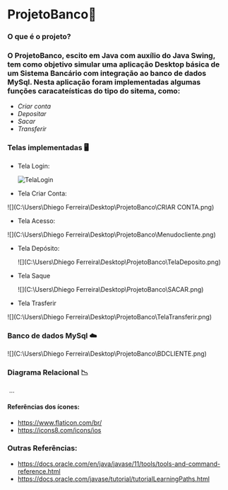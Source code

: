 # **ProjetoBanco**:bank:

### **O que é o projeto?** 

### O ProjetoBanco, escito em Java com auxílio do Java Swing, tem como objetivo simular uma aplicação Desktop básica de um Sistema Bancário com integração ao banco de dados MySql. Nesta aplicação foram implementadas algumas funções caracateísticas do tipo do sitema, como:

- *Criar conta*
- *Depositar*
- *Sacar*
- *Transferir*

### **Telas implementadas** :desktop_computer:

- Tela Login:

  ![TelaLogin](https://user-images.githubusercontent.com/53379935/145625682-4d6df52f-c04d-4f28-a3a0-a1fd80fd374a.png)

- Tela Criar Conta:

![](C:\Users\Dhiego Ferreira\Desktop\ProjetoBanco\CRIAR CONTA.png)

- Tela Acesso:

![](C:\Users\Dhiego Ferreira\Desktop\ProjetoBanco\Menudocliente.png)

- Tela Depósito:

  ![](C:\Users\Dhiego Ferreira\Desktop\ProjetoBanco\TelaDeposito.png)

- Tela Saque 

  ![](C:\Users\Dhiego Ferreira\Desktop\ProjetoBanco\SACAR.png)

- Tela Trasferir

![](C:\Users\Dhiego Ferreira\Desktop\ProjetoBanco\TelaTransferir.png)



### **Banco de dados MySql** :cloud:

![](C:\Users\Dhiego Ferreira\Desktop\ProjetoBanco\BDCLIENTE.png)

### **Diagrama Relacional** :chart_with_downwards_trend:

​	...







#### **Referências dos ícones**:

- https://www.flaticon.com/br/
- https://icons8.com/icons/ios

### Outras Referências:

- https://docs.oracle.com/en/java/javase/11/tools/tools-and-command-reference.html
- https://docs.oracle.com/javase/tutorial/tutorialLearningPaths.html


